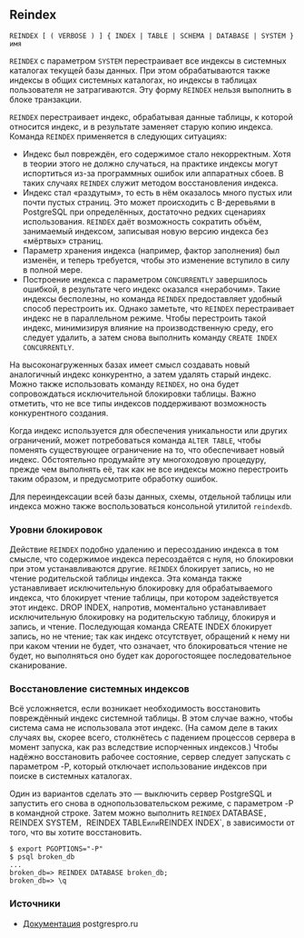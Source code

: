 ## Reindex

```
REINDEX [ ( VERBOSE ) ] { INDEX | TABLE | SCHEMA | DATABASE | SYSTEM } имя
```

`REINDEX` с параметром `SYSTEM` перестраивает все индексы в системных каталогах текущей базы данных. При этом обрабатываются также индексы в общих системных каталогах, но индексы в таблицах пользователя не затрагиваются. Эту форму `REINDEX` нельзя выполнить в блоке транзакции.

`REINDEX` перестраивает индекс, обрабатывая данные таблицы, к которой относится индекс, и в результате заменяет старую копию индекса. Команда `REINDEX` применяется в следующих ситуациях:
- Индекс был повреждён, его содержимое стало некорректным. Хотя в теории этого не должно случаться, на практике индексы могут испортиться из-за программных ошибок или аппаратных сбоев. В таких случаях `REINDEX` служит методом восстановления индекса.
- Индекс стал «раздутым», то есть в нём оказалось много пустых или почти пустых страниц. Это может происходить с B-деревьями в PostgreSQL при определённых, достаточно редких сценариях использования. `REINDEX` даёт возможность сократить объём, занимаемый индексом, записывая новую версию индекса без «мёртвых» страниц.
- Параметр хранения индекса (например, фактор заполнения) был изменён, и теперь требуется, чтобы это изменение вступило в силу в полной мере.
- Построение индекса с параметром `CONCURRENTLY` завершилось ошибкой, в результате чего индекс оказался «нерабочим». Такие индексы бесполезны, но команда `REINDEX` предоставляет удобный способ перестроить их. Однако заметьте, что `REINDEX` перестраивает индекс не в параллельном режиме. Чтобы перестроить такой индекс, минимизируя влияние на производственную среду, его следует удалить, а затем снова выполнить команду `CREATE INDEX CONCURRENTLY`.


На высоконагруженных базах имеет смысл создавать новый аналогичный индекс конкурентно, а затем удалять старый индекс. Можно также использовать команду `REINDEX`, но она будет сопровождаться исключительной блокировки таблицы. Важно отметить, что не все типы индексов поддерживают возможность конкурентного создания.

Когда индекс используется для обеспечения уникальности или других ограничений, может потребоваться команда `ALTER TABLE`, чтобы поменять существующее ограничение на то, что обеспечивает новый индекс. Обстоятельно продумайте эту многоходовую процедуру, прежде чем выполнять её, так как не все индексы можно перестроить таким образом, и предусмотрите обработку ошибок.

Для переиндексации всей базы данных, схемы, отдельной таблицы или индекса можно также воспользоваться консольной утилитой `reindexdb`.


### Уровни блокировок
Действие `REINDEX` подобно удалению и пересозданию индекса в том смысле, что содержимое индекса пересоздаётся с нуля, но блокировки при этом устанавливаются другие. `REINDEX` блокирует запись, но не чтение родительской таблицы индекса. Эта команда также устанавливает исключительную блокировку для обрабатываемого индекса, что блокирует чтение таблицы, при котором задействуется этот индекс. DROP INDEX, напротив, моментально устанавливает исключительную блокировку на родительскую таблицу, блокируя и запись, и чтение. Последующая команда CREATE INDEX блокирует запись, но не чтение; так как индекс отсутствует, обращений к нему ни при каком чтении не будет, что означает, что блокироваться чтение не будет, но выполняться оно будет как дорогостоящее последовательное сканирование.

### Восстановление системных индексов
Всё усложняется, если возникает необходимость восстановить повреждённый индекс системной таблицы. В этом случае важно, чтобы система сама не использовала этот индекс. (На самом деле в таких случаях вы, скорее всего, столкнётесь с падением процессов сервера в момент запуска, как раз вследствие испорченных индексов.) Чтобы надёжно восстановить рабочее состояние, сервер следует запускать с параметром -P, который отключает использование индексов при поиске в системных каталогах.

Один из вариантов сделать это — выключить сервер PostgreSQL и запустить его снова в однопользовательском режиме, с параметром -P в командной строке. Затем можно выполнить `REINDEX` DATABASE`, `REINDEX SYSTEM`, `REINDEX TABLE` или `REINDEX INDEX`, в зависимости от того, что вы хотите восстановить.

```
$ export PGOPTIONS="-P"
$ psql broken_db
...
broken_db=> REINDEX DATABASE broken_db;
broken_db=> \q
```

### Источники
- [Документация](https://postgrespro.ru/docs/postgrespro/10/sql-reindex) postgrespro.ru
